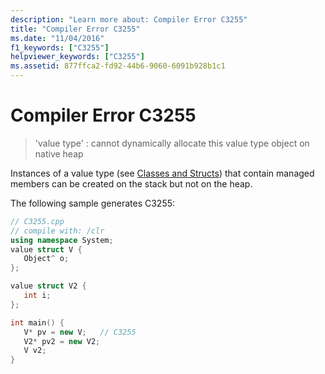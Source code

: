 ```yaml
---
description: "Learn more about: Compiler Error C3255"
title: "Compiler Error C3255"
ms.date: "11/04/2016"
f1_keywords: ["C3255"]
helpviewer_keywords: ["C3255"]
ms.assetid: 877ffca2-fd92-44b6-9060-6091b928b1c1
---
```

# Compiler Error C3255

> 'value type' : cannot dynamically allocate this value type object on native heap

Instances of a value type (see [Classes and Structs](../../extensions/classes-and-structs-cpp-component-extensions.md)) that contain managed members can be created on the stack but not on the heap.

The following sample generates C3255:

```cpp
// C3255.cpp
// compile with: /clr
using namespace System;
value struct V {
   Object^ o;
};

value struct V2 {
   int i;
};

int main() {
   V* pv = new V;   // C3255
   V2* pv2 = new V2;
   V v2;
}
```
